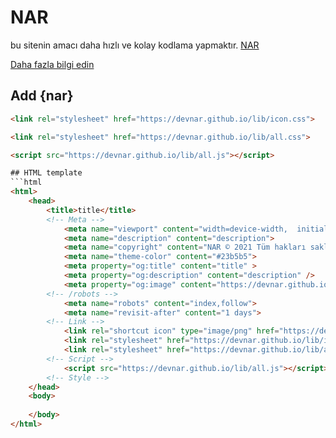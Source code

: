 # NAR
bu sitenin amacı daha hızlı ve kolay kodlama yapmaktır. [NAR](https://devnar.github.io/about)

[Daha fazla bilgi edin](lib/info)

## Add {nar}
```html
<link rel="stylesheet" href="https://devnar.github.io/lib/icon.css">
```
```html
<link rel="stylesheet" href="https://devnar.github.io/lib/all.css">
```
```html
<script src="https://devnar.github.io/lib/all.js"></script>

## HTML template
```html
<html> 
    <head>
        <title>title</title>
        <!-- Meta -->
            <meta name="viewport" content="width=device-width,  initial-scale=1, maximum-scale=1 user-scalable=0">
            <meta name="description" content="description">
            <meta name="copyright" content="NAR © 2021 Tüm hakları saklı">
            <meta name="theme-color" content="#23b5b5">
            <meta property="og:title" content="title" > 
            <meta property="og:description" content="description" /> 
            <meta property="og:image" content="https://devnar.github.io/nar.png" /> 
        <!-- /robots -->
            <meta name="robots" content="index,follow">
            <meta name="revisit-after" content="1 days">
        <!-- Link -->
            <link rel="shortcut icon" type="image/png" href="https://devnar.github.io/nar.png"/>
            <link rel="stylesheet" href="https://devnar.github.io/lib/icon.css">
            <link rel="stylesheet" href="https://devnar.github.io/lib/all.css">
        <!-- Script -->
            <script src="https://devnar.github.io/lib/all.js"></script>
        <!-- Style -->
    </head>
    <body>
        
    </body>
</html>
```
